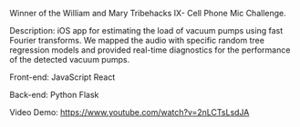 Winner of the William and Mary Tribehacks IX- Cell Phone Mic Challenge.

Description: iOS app for estimating the load of vacuum pumps using fast Fourier transforms. 
             We mapped the audio with specific random tree regression models and provided real-time
             diagnostics for the performance of the detected vacuum pumps.

Front-end: JavaScript React

Back-end: Python Flask

Video Demo: https://www.youtube.com/watch?v=2nLCTsLsdJA
